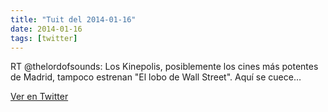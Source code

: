 ```yaml
---
title: "Tuit del 2014-01-16"
date: 2014-01-16
tags: [twitter]
---
```


RT @thelordofsounds: Los Kinepolis, posiblemente los cines más potentes de Madrid, tampoco estrenan "El lobo de Wall Street". Aquí se cuece…



[Ver en Twitter](https://twitter.com/i/web/status/423882376125898752)
